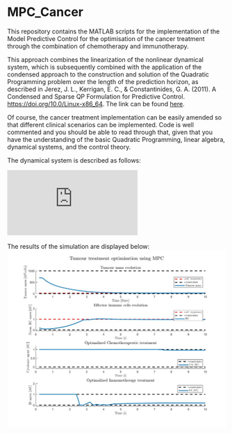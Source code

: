 # MPC_Cancer
This repository contains the MATLAB scripts for the implementation of the Model Predictive Control for the optimisation of the cancer treatment through the combination of chemotherapy and immunotherapy.

This approach combines the linearization of the nonlinear dynamical system, which is subsequently combined with the application
of the condensed approach to the construction and solution of the Quadratic Programming problem over the length of the
prediction horizon, as described in
Jerez, J. L., Kerrigan, E. C., & Constantinides, G. A. (2011). A Condensed and Sparse QP Formulation for Predictive Control. https://doi.org/10.0/Linux-x86_64. The link can be found [here](https://ieeexplore.ieee.org/abstract/document/6160293).

Of course, the cancer treatment implementation can be easily amended so that different clinical scenarios can be implemented. Code is well commented and you should be able to read through that, given that you have the understanding of the basic Quadratic Programming,
linear algebra, dynamical systems, and the control theory.

The dynamical system is described as follows: 


![equation](https://latex.codecogs.com/gif.latex?%5Cbegin%7Balign*%7D%20%5Cfrac%7Bdx%7D%7Bdt%7D%20%26%3D%20-%5Cmu_%7BC%7Dx%20ln%20%5Cleft%28%20%5Cfrac%7Bx%7D%7Bx_%7B%5Cinfty%7D%7D%20%5Cright%20%29%20-%20%5Cgamma%20xy%20-%20k_%7Bx%7Dxu%20%5C%5C%20%5Cfrac%7Bdy%7D%7Bdt%7D%20%26%3D%20%5Cmu_%7BI%7D%28x%20-%20%5Cbeta%20x%5E%7B2%7D%29y%20-%20%5Cdelta%20y%20&plus;%20%5Calpha%20&plus;%20k_%7By%7Dyv%20%5Cend%7Balign*%7D)



The results of the simulation are displayed below: 
![alt text](https://github.com/miroslavgasparek/MPC_Cancer/blob/master/Cancer_Treatment_MPC.jpg)
